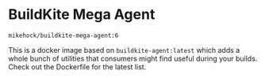# BuildKite Mega Agent

```
mikehock/buildkite-mega-agent:6
```

This is a docker image based on `buildkite-agent:latest` which adds a whole bunch of utilities 
that consumers might find useful during your builds. Check out the Dockerfile for the latest list.
